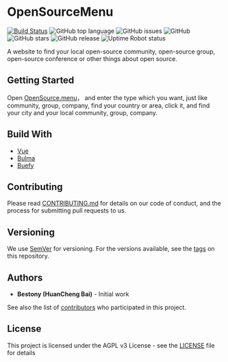 # OpenSourceMenu

[![Build Status](https://travis-ci.com/bestony/OpenSourceMenu.svg?branch=master)](https://travis-ci.com/bestony/OpenSourceMenu) ![GitHub top language](https://img.shields.io/github/languages/top/bestony/opensourcemenu.svg) ![GitHub issues](https://img.shields.io/github/issues/bestony/opensourcemenu.svg) ![GitHub](https://img.shields.io/github/license/bestony/opensourcemenu.svg) ![GitHub stars](https://img.shields.io/github/stars/bestony/opensourcemenu.svg?style=social) ![GitHub release](https://img.shields.io/github/release/bestony/opensourcemenu.svg) ![Uptime Robot status](https://img.shields.io/uptimerobot/status/m783089425-48c005457949132ce26f506a.svg)

A website to find your local open-source community, open-source group, open-source conference or other things about open source.

## Getting Started

Open [OpenSource.menu](https://opensource.menu)， and enter the type which you want, just like community, group, company, find your country or area, click it, and find your city and your local community, group, company.

## Build With

- [Vue](https://github.com/vuejs/vue)
- [Bulma](https://github.com/vuejs/vue)
- [Buefy](https://github.com/buefy/buefy)

## Contributing

Please read [CONTRIBUTING.md](CONTRIBUTING.md) for details on our code of conduct, and the process for submitting pull requests to us.

## Versioning

We use [SemVer](http://semver.org/) for versioning. For the versions available, see the [tags](https://github.com/bestony/OpenSourceMenu/tags) on this repository.

## Authors

- **Bestony (HuanCheng Bai)**  - Initial work

See also the list of [contributors](https://github.com/bestony/OpenSourceMenu/graphs/contributors) who participated in this project.

## License

This project is licensed under the AGPL v3 License - see the [LICENSE](LICENSE) file for details
